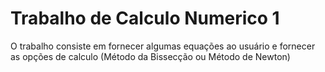 # Trabalho de Calculo Numerico 1
O trabalho consiste em fornecer algumas equações ao usuário e fornecer
as opções de calculo (Método da Bissecção ou Método de Newton)
